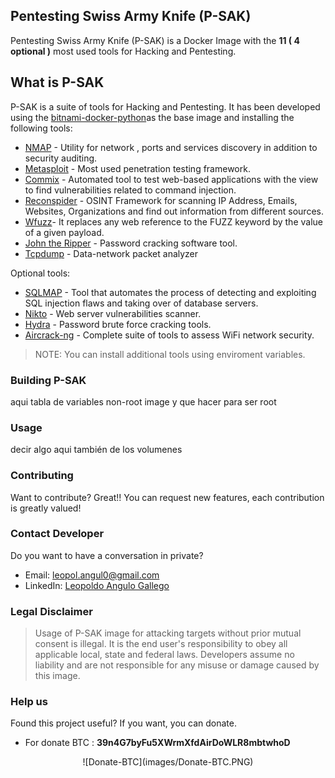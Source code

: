 ## Pentesting Swiss Army Knife (P-SAK)




Pentesting Swiss Army Knife (P-SAK) is a Docker Image with the **11 ( 4 optional )** most used tools for Hacking and Pentesting.

## What is P-SAK
P-SAK is a suite of tools for Hacking and Pentesting. It has been developed using the [bitnami-docker-python](https://github.com/bitnami/bitnami-docker-python)as the base image and installing the following tools:
* [NMAP](https://nmap.org/) - Utility for network , ports and services discovery in addition to security auditing.
* [Metasploit](https://github.com/rapid7/metasploit-framework) - Most used penetration testing framework.
* [Commix](https://github.com/commixproject/commix) - Automated tool to test web-based applications with the view to find  vulnerabilities related to command injection.
* [Reconspider](https://github.com/bhavsec/reconspider) - OSINT Framework for scanning IP Address, Emails, Websites, Organizations and find out information from different sources.
* [Wfuzz](https://github.com/xmendez/wfuzz)- It replaces any web reference to the FUZZ keyword by the value of a given payload.
* [John the Ripper](https://www.openwall.com/john/) - Password cracking software tool.
* [Tcpdump](https://www.tcpdump.org/manpages/tcpdump.1.html) - Data-network packet analyzer

Optional tools:
* [SQLMAP](https://github.com/Xayias/https-github.com-sqlmapproject-sqlmap) - Tool that automates the process of detecting and exploiting SQL injection flaws and taking over of database servers.
* [Nikto](https://github.com/sullo/nikto) - Web server vulnerabilities scanner.
* [Hydra](https://github.com/vanhauser-thc/thc-hydra) - Password brute force cracking tools.
* [Aircrack-ng](https://www.aircrack-ng.org/) - Complete suite of tools to assess WiFi network security.

> NOTE: You can  install  additional tools using enviroment variables.

### Building P-SAK
aqui tabla de variables
non-root image y que hacer para ser root
### Usage
decir algo aqui también de los volumenes
### Contributing
Want to contribute? Great!! You can request new features, each contribution is greatly valued!
### Contact Developer
Do you want to have a conversation in private?
* Email:  leopol.angul0@gmail.com
* LinkedIn: [Leopoldo Angulo Gallego](https://www.linkedin.com/in/leopoldo-angulo-gallego-66b957195)

### Legal Disclaimer
> Usage of P-SAK image for attacking targets without prior mutual consent is illegal.
> It is the end user's responsibility to obey all applicable local, state and federal laws.
> Developers assume no liability and are not responsible for any misuse or damage caused by this image.

### Help us
Found this project useful? If you want, you can donate.

* For donate BTC : **39n4G7byFu5XWrmXfdAirDoWLR8mbtwhoD**
<p align="center">
![Donate-BTC](images/Donate-BTC.PNG)
</p>

